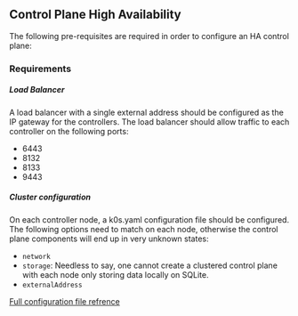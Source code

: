 ## Control Plane High Availability

The following pre-requisites are required in order to configure an HA control plane:
 
### Requirements
##### Load Balancer
A load balancer with a single external address should be configured as the IP gateway for the controllers.
The load balancer should allow traffic to each controller on the following ports:

- 6443
- 8132
- 8133
- 9443

##### Cluster configuration
On each controller node, a k0s.yaml configuration file should be configured.
The following options need to match on each node, otherwise the control plane components will end up in very unknown states:

- `network`
- `storage`: Needless to say, one cannot create a clustered control plane with each node only storing data locally on SQLite.
- `externalAddress`

[Full configuration file refrence](configuration.md)